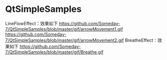 # QtSimpleSamples
LineFlowEffect：效果如下
https://github.com/Someday-7/QtSimpleSamples/blob/master/gif/arrowMovement1.gif
https://github.com/Someday-7/QtSimpleSamples/blob/master/gif/arrowMovement2.gif
BreatheEffect：效果如下
https://github.com/Someday-7/QtSimpleSamples/blob/master/gif/Breathe.gif
